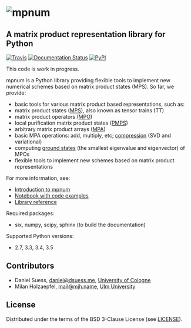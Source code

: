 ![mpnum](docs/tensors_logo.png)
=====


## A matrix product representation library for Python

[![Travis](https://travis-ci.org/dseuss/mpnum.svg?branch=master)](https://travis-ci.org/dseuss/mpnum)
[![Documentation Status](https://readthedocs.org/projects/mpnum/badge/?version=latest)](http://mpnum.readthedocs.org/en/latest/?badge=latest)
[![PyPI](https://img.shields.io/pypi/dm/mpnum.svg?maxAge=2592000)](https://pypi.python.org/pypi?:action=display&name=mpnum)

This code is work in progress.

mpnum is a Python library providing flexible tools to implement new numerical schemes based on matrix product states (MPS). So far, we provide:

* basic tools for various matrix product based representations, such as:
 * matrix product states ([MPS](http://mpnum.readthedocs.org/en/latest/intro.html#matrix-product-states-mps)), also known as tensor trains (TT)
 * matrix product operators ([MPO](http://mpnum.readthedocs.org/en/latest/intro.html#matrix-product-operators-mpo))
 * local purification matrix product states ([PMPS](http://mpnum.readthedocs.org/en/latest/intro.html#local-purification-form-mps-pmps))
 * arbitrary matrix product arrays ([MPA](http://mpnum.readthedocs.org/en/latest/intro.html#matrix-product-arrays))
* basic MPA operations: add, multiply, etc; [compression](http://mpnum.readthedocs.org/en/latest/mpnum.html#mpnum.mparray.MPArray.compress) (SVD and variational)
* computing [ground states](http://mpnum.readthedocs.org/en/latest/mpnum.html#mpnum.linalg.mineig) (the smallest eigenvalue and eigenvector) of MPOs
* flexible tools to implement new schemes based on matrix product representations

For more information, see:

* [Introduction to mpnum](http://mpnum.readthedocs.org/en/latest/intro.html)
* [Notebook with code examples](examples/mpnum_intro.ipynb)
* [Library reference](http://mpnum.readthedocs.org/en/latest/)

Required packages:

* six, numpy, scipy, sphinx (to build the documentation)

Supported Python versions:

* 2.7, 3.3, 3.4, 3.5


## Contributors

* Daniel Suess, <daniel@dsuess.me>, [University of Cologne](http://www.thp.uni-koeln.de/gross/)
* Milan Holzaepfel, <mail@mjh.name>, [Ulm University](http://qubit-ulm.com/)


## License

Distributed under the terms of the BSD 3-Clause License (see [LICENSE](LICENSE)).
